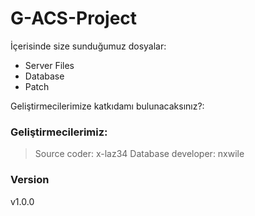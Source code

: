# G-ACS-Project

İçerisinde size sunduğumuz dosyalar:

  - Server Files
  - Database
  - Patch

Geliştirmecilerimize katkıdamı bulunacaksınız?:

### Geliştirmecilerimiz:

> Source coder: x-laz34
> Database developer: nxwile


### Version
v1.0.0


